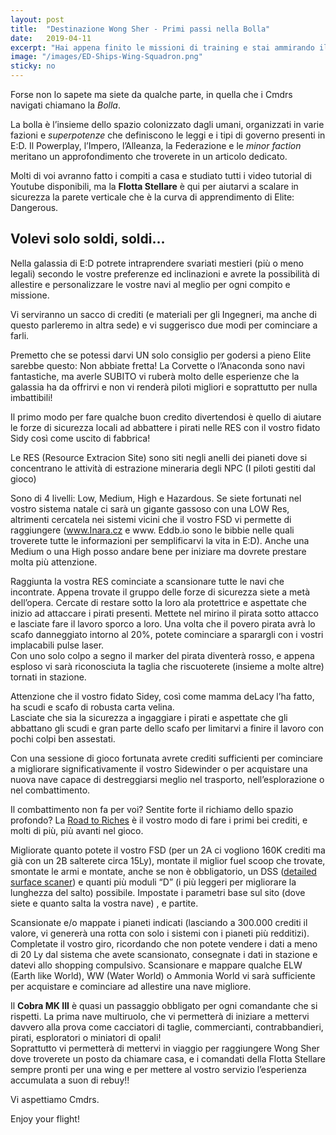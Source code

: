 ```yaml
---
layout: post
title:  "Destinazione Wong Sher - Primi passi nella Bolla"
date:   2019-04-11
excerpt: "Hai appena finito le missioni di training e stai ammirando il tuo nuovo Sidewinder comodamente attraccato in stazione?"
image: "/images/ED-Ships-Wing-Squadron.png"
sticky: no
---
```

Forse non lo sapete ma siete da qualche parte, in quella che i Cmdrs navigati chiamano la *Bolla*.

La bolla è l’insieme dello spazio colonizzato dagli umani, organizzati in varie fazioni e *superpotenze* che
definiscono le leggi e i tipi di governo presenti in E:D. Il Powerplay, l’Impero, l’Alleanza, la Federazione e le
*minor faction* meritano un approfondimento che troverete in un articolo dedicato.

Molti di voi avranno fatto i compiti a casa e studiato tutti i video tutorial di Youtube disponibili, ma la **Flotta
Stellare** è qui per aiutarvi a scalare in sicurezza la parete verticale che è la curva di apprendimento di Elite:
Dangerous.

## Volevi solo soldi, soldi…

Nella galassia di E:D potrete intraprendere svariati mestieri (più o meno legali) secondo le vostre preferenze
ed inclinazioni e avrete la possibilità di allestire e personalizzare le vostre navi al meglio per ogni compito e
missione.

Vi serviranno un sacco di crediti (e materiali per gli Ingegneri, ma anche di questo parleremo in altra sede) e
vi suggerisco due modi per cominciare a farli.

Premetto che se potessi darvi UN solo consiglio per godersi a pieno Elite sarebbe questo: Non abbiate
fretta! La Corvette o l’Anaconda sono navi fantastiche, ma averle SUBITO vi ruberà molto delle esperienze
che la galassia ha da offrirvi e non vi renderà piloti migliori e soprattutto per nulla imbattibili!

Il primo modo per fare qualche buon credito divertendosi è quello di aiutare le forze di sicurezza locali ad
abbattere i pirati nelle RES con il vostro fidato Sidy così come uscito di fabbrica!

Le RES (Resource Extracion Site) sono siti negli anelli dei pianeti dove si concentrano le attività di estrazione
mineraria degli NPC (I piloti gestiti dal gioco)

Sono di 4 livelli: Low, Medium, High e Hazardous. Se siete fortunati nel vostro sistema natale ci sarà un
gigante gassoso con una LOW Res, altrimenti cercatela nei sistemi vicini che il vostro FSD vi permette di
raggiungere (www.Inara.cz e www. Eddb.io sono le bibbie nelle quali troverete tutte le informazioni per
semplificarvi la vita in E:D). Anche una Medium o una High posso andare bene per iniziare ma dovrete
prestare molta più attenzione.

Raggiunta la vostra RES cominciate a scansionare tutte le navi che incontrate. Appena trovate il gruppo
delle forze di sicurezza siete a metà dell’opera.
Cercate di restare sotto la loro ala protettrice e aspettate che inizio ad attaccare i pirati presenti.
Mettete nel mirino il pirata sotto attacco e lasciate fare il lavoro sporco a loro. Una volta che il povero
pirata avrà lo scafo danneggiato intorno al 20%, potete cominciare a sparargli con i vostri implacabili pulse
laser.<br>
Con uno solo colpo a segno il marker del pirata diventerà rosso, e appena esploso vi sarà riconosciuta la
taglia che riscuoterete (insieme a molte altre) tornati in stazione.

Attenzione che il vostro fidato Sidey, così come mamma deLacy l’ha fatto, ha scudi e scafo di robusta carta
velina.<br>
Lasciate che sia la sicurezza a ingaggiare i pirati e aspettate che gli abbattano gli scudi e gran parte dello
scafo per limitarvi a finire il lavoro con pochi colpi ben assestati.

Con una sessione di gioco fortunata avrete crediti sufficienti per cominciare a migliorare significativamente
il vostro Sidewinder o per acquistare una nuova nave capace di destreggiarsi meglio nel trasporto,
nell’esplorazione o nel combattimento.

Il combattimento non fa per voi? Sentite forte il richiamo dello spazio profondo?
La [Road to Riches](https://www.spansh.co.uk/riches) è il vostro modo di fare i primi bei crediti, e molti di
più, più avanti nel gioco.

Migliorate quanto potete il vostro FSD (per un 2A ci vogliono 160K crediti ma già con un 2B salterete circa
15Ly), montate il miglior fuel scoop che trovate, smontate le armi e montate, anche se non è obbligatorio,
un DSS ([detailed surface scaner](https://elite-dangerous.fandom.com/wiki/Detailed_Surface_Scanner)) e
quanti più moduli “D” (i più leggeri per migliorare la lunghezza del salto) possibile.
Impostate i parametri base sul sito (dove siete e quanto salta la vostra nave) , e partite.

Scansionate e/o mappate i pianeti indicati (lasciando a 300.000 crediti il valore, vi genererà una rotta con
solo i sistemi con i pianeti più redditizi).<br>
Completate il vostro giro, ricordando che non potete vendere i dati a meno di 20 Ly dal sistema che avete
scansionato, consegnate i dati in stazione e datevi allo shopping compulsivo.
Scansionare e mappare qualche ELW (Earth like World), WW (Water World) o Ammonia World vi sarà
sufficiente per acquistare e cominciare ad allestire una nave migliore.

Il **Cobra MK III** è quasi un passaggio obbligato per ogni comandante che si rispetti. La prima nave
multiruolo, che vi permetterà di iniziare a mettervi davvero alla prova come cacciatori di taglie,
commercianti, contrabbandieri, pirati, esploratori o miniatori di opali!<br>
Soprattutto vi permetterà di mettervi in viaggio per raggiungere Wong Sher dove troverete un posto da
chiamare casa, e i comandati della Flotta Stellare sempre pronti per una wing e per mettere al vostro
servizio l’esperienza accumulata a suon di rebuy!!

Vi aspettiamo Cmdrs.

Enjoy your flight!
